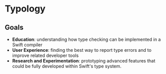 # Typology

## Goals

* **Education**: understanding how type checking can be implemented in a Swift compiler
* **User Experience**: finding the best way to report type errors and to improve related developer tools
* **Research and Experimentation**: prototyping advanced features that could be fully developed within Swift's type system.
